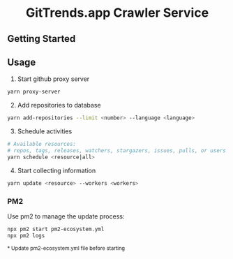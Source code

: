 # <center>GitTrends.app Crawler Service</center>

## Getting Started

## Usage

1. Start github proxy server

```sh
yarn proxy-server
```

2. Add repositories to database

```sh
yarn add-repositories --limit <number> --language <language>
```

3. Schedule activities

```sh
# Available resources:
# repos, tags, releases, watchers, stargazers, issues, pulls, or users
yarn schedule <resource|all>
```

4. Start collecting information

```sh
yarn update <resource> --workers <workers>
```

### PM2

Use pm2 to manage the update process:

```sh
npx pm2 start pm2-ecosystem.yml
npx pm2 logs
```

<sub>\* Update pm2-ecosystem.yml file before starting</sub>
